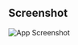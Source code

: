 
## Screenshot

![App Screenshot](https://i.pinimg.com/736x/33/d7/9c/33d79cd66cf408d2b4147fb13e7b44f0.jpg)


